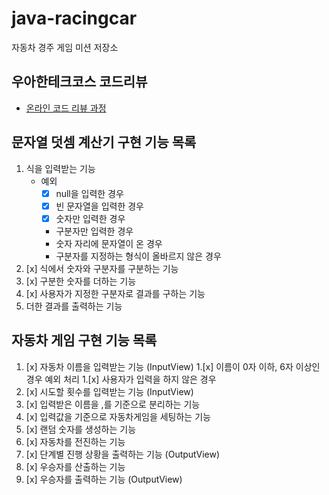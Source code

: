 # java-racingcar
자동차 경주 게임 미션 저장소

## 우아한테크코스 코드리뷰
* [온라인 코드 리뷰 과정](https://github.com/woowacourse/woowacourse-docs/blob/master/maincourse/README.md)

## 문자열 덧셈 계산기 구현 기능 목록
1. 식을 입력받는 기능
    - 예외
        - [x] null을 입력한 경우
        - [x] 빈 문자열을 입력한 경우
        - [x] 숫자만 입력한 경우
        - 구분자만 입력한 경우
        - 숫자 자리에 문자열이 온 경우
        - 구분자를 지정하는 형식이 올바르지 않은 경우
1. [x] 식에서 숫자와 구분자를 구분하는 기능
1. [x] 구분한 숫자를 더하는 기능
1. [x] 사용자가 지정한 구분자로 결과를 구하는 기능
1. 더한 결과를 출력하는 기능 

## 자동차 게임 구현 기능 목록
1. [x] 자동차 이름을 입력받는 기능 (InputView)
    1.[x] 이름이 0자 이하, 6자 이상인 경우 예외 처리
    1.[x] 사용자가 입력을 하지 않은 경우
1. [x] 시도할 횟수를 입력받는 기능 (InputView)
1. [x] 입력받은 이름을 ,를 기준으로 분리하는 기능
1. [x] 입력값을 기준으로 자동차게임을 세팅하는 기능
1. [x] 랜덤 숫자를 생성하는 기능
1. [x] 자동차를 전진하는 기능
1. [x] 단계별 진행 상황을 출력하는 기능 (OutputView)
1. [x] 우승자를 산출하는 기능
1. [x] 우승자를 출력하는 기능 (OutputView)